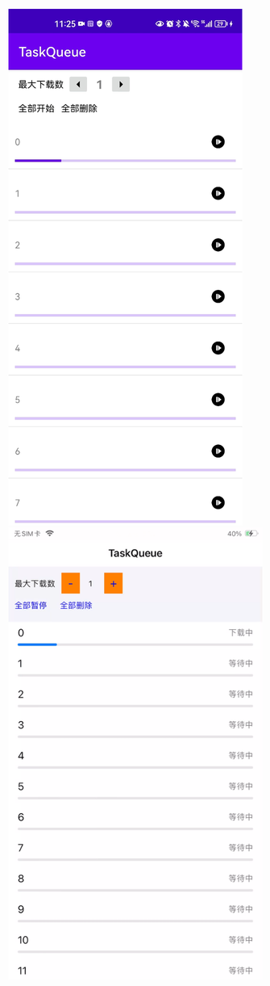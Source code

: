 
 ![image](https://github.com/QiaokeZ/TaskQueue/blob/master/demo1.gif)
 ![image](https://github.com/QiaokeZ/TaskQueue/blob/master/demo2.gif)
